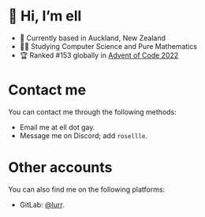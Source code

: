 # 👋 Hi, I’m ell
- 🥝 Currently based in Auckland, New Zealand
- 👩‍🎓 Studying Computer Science and Pure Mathematics
- 🏆 Ranked #153 globally in [Advent of Code 2022](https://benediktwerner.github.io/aoc-leaderboard/)

# Contact me
You can contact me through the following methods:
- Email me at ell dot gay.
- Message me on Discord; add `rosellle`.

# Other accounts
You can also find me on the following platforms:
- GitLab: [@lurr](https://gitlab.com/lurr).

